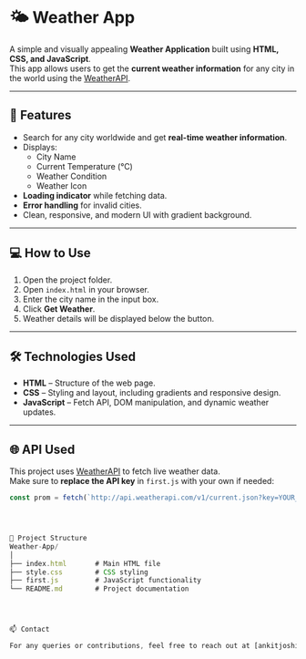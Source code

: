 # 🌤️ Weather App

A simple and visually appealing **Weather Application** built using **HTML, CSS, and JavaScript**.  
This app allows users to get the **current weather information** for any city in the world using the [WeatherAPI](https://www.weatherapi.com/).

---

## 📌 Features

- Search for any city worldwide and get **real-time weather information**.  
- Displays:
  - City Name
  - Current Temperature (°C)
  - Weather Condition
  - Weather Icon
- **Loading indicator** while fetching data.  
- **Error handling** for invalid cities.  
- Clean, responsive, and modern UI with gradient background.  

---

## 💻 How to Use

1. Open the project folder.  
2. Open `index.html` in your browser.  
3. Enter the city name in the input box.  
4. Click **Get Weather**.  
5. Weather details will be displayed below the button.

---

## 🛠️ Technologies Used

- **HTML** – Structure of the web page.  
- **CSS** – Styling and layout, including gradients and responsive design.  
- **JavaScript** – Fetch API, DOM manipulation, and dynamic weather updates.  

---

## 🌐 API Used

This project uses [WeatherAPI](https://www.weatherapi.com/) to fetch live weather data.  
Make sure to **replace the API key** in `first.js` with your own if needed:

```javascript
const prom = fetch(`http://api.weatherapi.com/v1/current.json?key=YOUR_API_KEY&q=${place}&aqi=yes`);




📂 Project Structure
Weather-App/
│
├── index.html       # Main HTML file
├── style.css        # CSS styling
├── first.js         # JavaScript functionality
└── README.md        # Project documentation




📫 Contact

For any queries or contributions, feel free to reach out at [ankitjoshi8860@gmail.com] or GitHub profile.